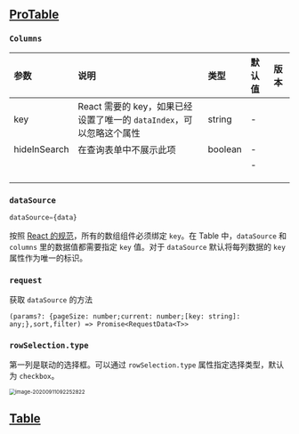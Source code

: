 ## [ProTable](https://procomponents.ant.design/components/table#protable)

### `Columns`

| 参数         | 说明                                                         | 类型    | 默认值 | 版本 |
| :----------- | :----------------------------------------------------------- | :------ | :----- | :--- |
| key          | React 需要的 key，如果已经设置了唯一的 `dataIndex`，可以忽略这个属性 | string  | -      |      |
| hideInSearch | 在查询表单中不展示此项                                       | boolean | -      |      |
|              |                                                              |         | -      |      |
|              |                                                              |         |        |      |
|              |                                                              |         |        |      |
|              |                                                              |         |        |      |

### `dataSource`

~~~jsx
dataSource={data}
~~~

按照 [React 的规范](https://zh-hans.reactjs.org/docs/lists-and-keys.html#keys)，所有的数组组件必须绑定 `key`。在 Table 中，`dataSource` 和 `columns` 里的数据值都需要指定 `key` 值。对于 `dataSource` 默认将每列数据的 `key` 属性作为唯一的标识。

### `request`

获取 `dataSource` 的方法  

`(params?: {pageSize: number;current: number;[key: string]: any;},sort,filter) => Promise<RequestData<T>>`

### `rowSelection.type`

第一列是联动的选择框。可以通过 `rowSelection.type` 属性指定选择类型，默认为 `checkbox`。

<img src="C:\Users\chenh\Desktop\react\0 img\notes\image-20200911092252822.png" alt="image-20200911092252822" style="zoom:67%;" />



## [Table](https://ant.design/components/table-cn/)

